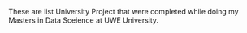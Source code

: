 These are list University Project that were completed while doing my Masters in Data Sceience at UWE University.